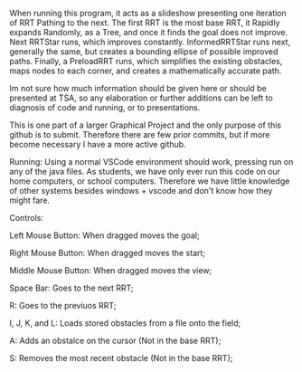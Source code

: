   When running this program, it acts as a slideshow presenting one iteration of RRT Pathing 
to the next. The first RRT is the most base RRT, it Rapidly expands Randomly, as a Tree, and once
it finds the goal does not improve. Next RRTStar runs, which improves constantly. InformedRRTStar
runs next, generally the same, but creates a bounding ellipse of possible improved paths. Finally,
a PreloadRRT runs, which simplifies the existing obstacles, maps nodes to each corner, and creates
a mathematically accurate path.

  Im not sure how much information should be given here or should be presented at TSA, so any elaboration
or further additions can be left to diagnosis of code and running, or to presentations.

  This is one part of a larger Graphical Project and the only purpose of this github is to submit. 
Therefore there are few prior commits, but if more become necessary I have a more active github. 

Running:
  Using a normal VSCode environment should work, pressing run on any of the java files.
  As students, we have only ever run this code on our home computers, or school computers.
  Therefore we have little knowledge of other systems besides windows + vscode and don't know
  how they might fare.

Controls:

Left Mouse Button: When dragged moves the goal;

Right Mouse Button: When dragged moves the start;

Middle Mouse Button: When dragged moves the view;

Space Bar: Goes to the next RRT;

R: Goes to the previuos RRT;

I, J, K, and L: Loads stored obstacles from a file onto the field;

A: Adds an obstalce on the cursor (Not in the base RRT);

S: Removes the most recent obstacle (Not in the base RRT);

